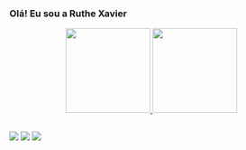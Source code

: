 ### Olá! Eu sou a Ruthe Xavier

 <div align="center">
  <a href="https://github.com/Nabi8">
  <img height="150em" src="https://github-readme-stats.vercel.app/api?username=Nabi8&show_icons=true&theme=jolly&include_all_commits=true&count_private=true"/>
  <img height="150em" src="https://github-readme-stats.vercel.app/api/top-langs/?username=Nabi8&layout=compact&langs_count=7&theme=jolly"/>
</div>
  <div>
  
  </div>
  
  ##

  <div> 
  <a href="https://instagram.com/wangnabi_" target="_blank"><img src="https://img.shields.io/badge/-Instagram-%23E4405F?style=for-the-badge&logo=instagram&logoColor=white" target="_blank"></a>
 <a href = "mailto:nabi.x.art#gmail.com"><img src="https://img.shields.io/badge/-Gmail-%23333?style=for-the-badge&logo=gmail&logoColor=white" target="_blank"></a>
 <a href="https://www.linkedin.com/in/ruthe-xavier-101893160/" target="_blank"><img src="https://img.shields.io/badge/-LinkedIn-%230077B5?style=for-the-badge&logo=linkedin&logoColor=white" target="_blank"></a> 
   </div>
